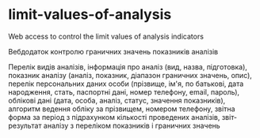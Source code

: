 # limit-values-of-analysis

Web access to control the limit values ​​of analysis indicators

Вебдодаток контролю граничних значень показників аналізів

Перелік видів аналізів, інформація про аналіз (вид, назва, підготовка), показник аналізу (аналіз, показник, діапазон граничних значень, опис), перелік персональних даних особи (прізвище, ім'я, по батькові, дата народження, стать, паспортні дані, номер телефону, email, пароль), облікові дані (дата, особа, аналіз, статус, значення показників), алгоритм ведення обліку за прізвищем, номером телефону, звітна форма за період з підрахунком кількості проведених аналізів, звіт-результат аналізу з переліком показників і граничних значень
